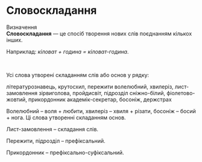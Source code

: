 # Словоскладання

<div class="eoz-wrap">
<span class="eoz">Визначення</span>
<div class="eoz-text">
<b>Словоскладання</b> — це спосiб творення нових слiв поєднанням кiлькох iнших.
</div>
</div>


Наприклад: <i>кiловат + година = кiловат-година</i>.

<br>
<quiz correctLabel="correct" incorrectLabel="incorrect" checkLabel="check">
    <question text="">
       <p>Усі слова утворені складанням слів або основ у рядку:</p>
        <answer correct>літературознавець, крутосхил, пережити</answer>
        <answer>волелюбний, хвилеріз, лист-замовлення</answer>
        <answer>зірвиголова, пройдисвіт, підрозділ</answer>
        <answer>сніжно-білий, фіолетово-жовтий, прикордонник</answer>
        <answer>академік-секретар, босоніж, держстрах</answer>
        <explanation>
      <p> Волелюбний – воля + любити, хвилеріз – хвиля + різати, босоніж – босий + нога. Ці слова утворенні складанням основ. </p>
<p>Лист-замовлення – складання слів. </p>
<p>Пережити, підрозділ – префіксальний.</p>
<p>Прикордонник – префіксально-суфіксальний.</p>
        <explanation>
    </question>
</quiz>
